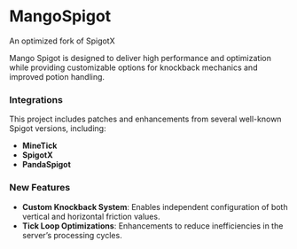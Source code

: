 
# MangoSpigot  
An optimized fork of SpigotX

Mango Spigot is designed to deliver high performance and optimization while providing customizable options for knockback mechanics and improved potion handling.

### Integrations  
This project includes patches and enhancements from several well-known Spigot versions, including:  
- **MineTick**  
- **SpigotX**  
- **PandaSpigot**

### New Features  
- **Custom Knockback System**: Enables independent configuration of both vertical and horizontal friction values.  
- **Tick Loop Optimizations**: Enhancements to reduce inefficiencies in the server’s processing cycles.
